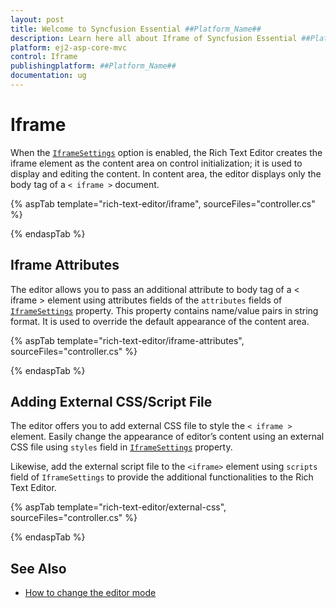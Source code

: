 ```yaml
---
layout: post
title: Welcome to Syncfusion Essential ##Platform_Name##
description: Learn here all about Iframe of Syncfusion Essential ##Platform_Name## widgets based on HTML5 and jQuery.
platform: ej2-asp-core-mvc
control: Iframe
publishingplatform: ##Platform_Name##
documentation: ug
---
```



# Iframe

When the [`IframeSettings`](https://help.syncfusion.com/cr/aspnetcore-js2/Syncfusion.EJ2.RichTextEditor.RichTextEditorBuilder.html#Syncfusion_EJ2_RichTextEditor_RichTextEditorBuilder_IframeSettings_Syncfusion_EJ2_RichTextEditor_RichTextEditorIFrameSettings_) option is enabled, the Rich Text Editor creates the iframe element as the content area on control initialization; it is used to display and editing the content. In content area, the editor displays only the body tag of a `< iframe >` document.

{% aspTab template="rich-text-editor/iframe", sourceFiles="controller.cs" %}

{% endaspTab %}

## Iframe Attributes

The editor allows you to pass an additional attribute to body tag of a < iframe > element using attributes fields of the `attributes` fields of [`IframeSettings`](https://help.syncfusion.com/cr/aspnetcore-js2/Syncfusion.EJ2.RichTextEditor.RichTextEditorBuilder.html#Syncfusion_EJ2_RichTextEditor_RichTextEditorBuilder_IframeSettings_Syncfusion_EJ2_RichTextEditor_RichTextEditorIFrameSettings_) property. This property contains name/value pairs in string format. It is used to override the default appearance of the content area.

{% aspTab template="rich-text-editor/iframe-attributes", sourceFiles="controller.cs" %}

{% endaspTab %}

## Adding External CSS/Script File

The editor offers you to add external CSS file to style the `< iframe >` element. Easily change the appearance of editor’s content using an external CSS file using  `styles` field in [`IframeSettings`](https://help.syncfusion.com/cr/aspnetcore-js2/Syncfusion.EJ2.RichTextEditor.RichTextEditorBuilder.html#Syncfusion_EJ2_RichTextEditor_RichTextEditorBuilder_IframeSettings_Syncfusion_EJ2_RichTextEditor_RichTextEditorIFrameSettings_) property.

Likewise, add the external script file to the `<iframe>` element using `scripts` field of `IframeSettings` to provide the additional functionalities to the Rich Text Editor.

{% aspTab template="rich-text-editor/external-css", sourceFiles="controller.cs" %}

{% endaspTab %}

## See Also

* [How to change the editor mode](./formation/#markdown-editor)